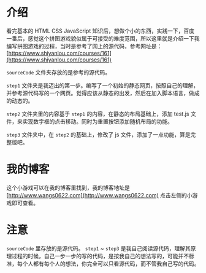 # 介绍

看完基本的 HTML CSS JavaScript 知识后，想做个小的东西，实践一下，百度一番后，感觉这个拼图游戏貌似属于可接受的难度范围，所以这里就是介绍一下我编写拼图游戏的过程，当时是参考了网上的源代码，参考网址是： [https://www.shiyanlou.com/courses/161](https://www.shiyanlou.com/courses/161)

`sourceCode` 文件夹存放的是参考的源代码。

`step1` 文件夹是我迈出的第一步。编写了一个初始的静态网页，按照自己的理解，并参考源代码写的一个网页。觉得应该从静态的出发，然后在加入脚本语言，做成的动态的。

`step2` 文件夹里的内容基于 `step1` 的内容，在静态的布局基础上，添加 test.js 文件，来实现数字框的点击移动。同时为重置按钮添加随机布局的功能。

`step3` 文件夹中，在 `step2` 的基础上，修改了 js 文件，添加了一点功能，算是完整版吧。

# 我的博客

这个小游戏可以在我的博客里找到，我的博客地址是[http://www.wangs0622.com](http://www.wangs0622.com) 点击左侧的小游戏即可查看。

# 注意

`sourceCode` 里存放的是源代码。 `step1` ~ `step3` 是我自己阅读源代码，理解其原理过程的时候，自己一步一步的写的代码，是按我自己的想法写的，可能并不标准，每个人都有每个人的想法，你完全可以只看源代码，而不管我自己写的代码。 
